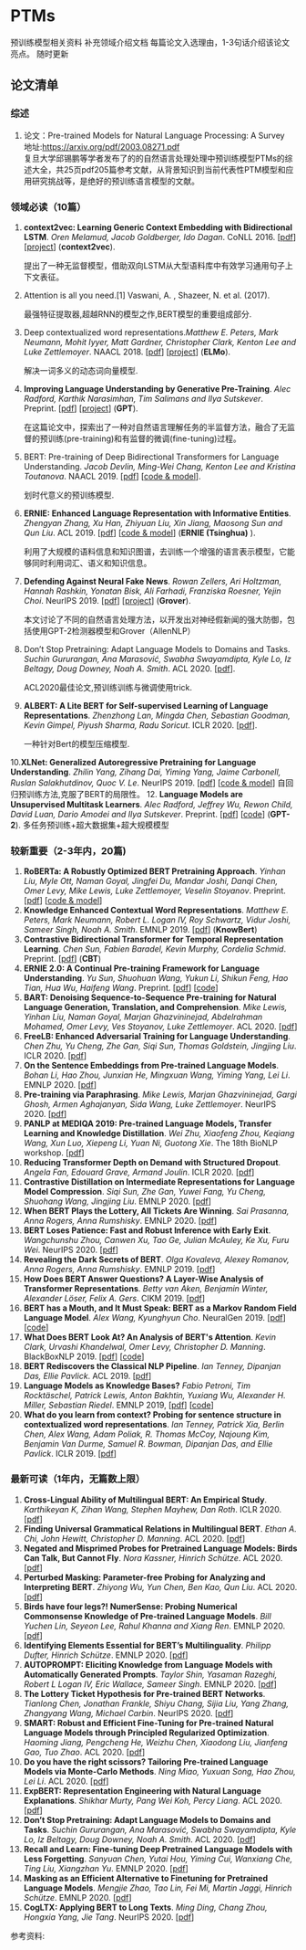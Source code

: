 # PTMs

预训练模型相关资料
补充领域介绍文档
每篇论文入选理由，1-3句话介绍该论文亮点。
随时更新

##  论文清单

### 综述

1.  论文：Pre-trained Models for Natural Language Processing: A Survey</br>地址:https://arxiv.org/pdf/2003.08271.pdf</br>复旦大学邱锡鹏等学者发布了的的自然语言处理处理中预训练模型PTMs的综述大全，共25页pdf205篇参考文献，从背景知识到当前代表性PTM模型和应用研究挑战等，是绝好的预训练语言模型的文献。

### 领域必读（10篇）

1. **context2vec: Learning Generic Context Embedding with Bidirectional LSTM**. *Oren Melamud, Jacob Goldberger, Ido Dagan*. CoNLL 2016. [[pdf](https://www.aclweb.org/anthology/K16-1006.pdf)] [[project](http://u.cs.biu.ac.il/~nlp/resources/downloads/context2vec/)] (**context2vec**).

   提出了一种无监督模型，借助双向LSTM从大型语料库中有效学习通用句子上下文表征。

2. Attention is all you need.[1] Vaswani, A. ,  Shazeer, N. et al. (2017).

   最强特征提取器,超越RNN的模型之作,BERT模型的重要组成部分.

3. Deep contextualized word representations.*Matthew E. Peters, Mark Neumann, Mohit Iyyer, Matt Gardner, Christopher Clark, Kenton Lee and Luke Zettlemoyer*. NAACL 2018. [[pdf](https://arxiv.org/pdf/1802.05365.pdf)] [[project](https://allennlp.org/elmo)] (**ELMo**).

   解决一词多义的动态词向量模型. 

4. **Improving Language Understanding by Generative Pre-Training**. *Alec Radford, Karthik Narasimhan, Tim Salimans and Ilya Sutskever*. Preprint. [[pdf](https://s3-us-west-2.amazonaws.com/openai-assets/research-covers/language-unsupervised/language_understanding_paper.pdf)] [[project](https://openai.com/blog/language-unsupervised/)] (**GPT**).

   在这篇论文中，探索出了一种对自然语言理解任务的半监督方法，融合了无监督的预训练(pre-training)和有监督的微调(fine-tuning)过程。

5. BERT: Pre-training of Deep Bidirectional Transformers for Language Understanding. *Jacob Devlin, Ming-Wei Chang, Kenton Lee and Kristina Toutanova*. NAACL 2019. [[pdf](https://arxiv.org/pdf/1810.04805.pdf)] [[code & model](https://github.com/google-research/bert)]. 

   划时代意义的预训练模型.

6. **ERNIE: Enhanced Language Representation with Informative Entities**. *Zhengyan Zhang, Xu Han, Zhiyuan Liu, Xin Jiang, Maosong Sun and Qun Liu*. ACL 2019. [[pdf](https://www.aclweb.org/anthology/P19-1139)] [[code & model](https://github.com/thunlp/ERNIE)] (**ERNIE (Tsinghua)** ).

   利用了大规模的语料信息和知识图谱，去训练一个增强的语言表示模型，它能够同时利用词汇、语义和知识信息。

7. **Defending Against Neural Fake News**. *Rowan Zellers, Ari Holtzman, Hannah Rashkin, Yonatan Bisk, Ali Farhadi, Franziska Roesner, Yejin Choi*. NeurIPS 2019. [[pdf](https://arxiv.org/pdf/1905.12616.pdf)] [[project](https://rowanzellers.com/grover/)] (**Grover**).

   本文讨论了不同的自然语言处理方法，以开发出对神经假新闻的强大防御，包括使用GPT-2检测器模型和Grover（AllenNLP）

8. Don’t Stop Pretraining: Adapt Language Models to Domains and Tasks. *Suchin Gururangan, Ana Marasović, Swabha Swayamdipta, Kyle Lo, Iz Beltagy, Doug Downey, Noah A. Smith*. ACL 2020. [[pdf](https://www.aclweb.org/anthology/2020.acl-main.740.pdf)]. 

   ACL2020最佳论文,预训练训练与微调使用trick.

9. **ALBERT: A Lite BERT for Self-supervised Learning of Language Representations**.  *Zhenzhong Lan, Mingda Chen, Sebastian Goodman, Kevin Gimpel, Piyush Sharma, Radu Soricut*. ICLR 2020. [[pdf](https://openreview.net/pdf?id=H1eA7AEtvS)].

   一种针对Bert的模型压缩模型.

10.**XLNet: Generalized Autoregressive Pretraining for Language Understanding**. *Zhilin Yang, Zihang Dai, Yiming Yang, Jaime Carbonell, Ruslan Salakhutdinov, Quoc V. Le*. NeurIPS 2019. [[pdf](https://arxiv.org/pdf/1906.08237.pdf)] [[code & model](https://github.com/zihangdai/xlnet)]
   自回归预训练方法,克服了BERT的局限性。
12.  **Language Models are Unsupervised Multitask Learners**. *Alec Radford, Jeffrey Wu, Rewon Child, David Luan, Dario Amodei and Ilya Sutskever*. Preprint. [[pdf](https://d4mucfpksywv.cloudfront.net/better-language-models/language_models_are_unsupervised_multitask_learners.pdf)] [[code](https://github.com/openai/gpt-2)] (**GPT-2**).
   多任务预训练+超大数据集+超大规模模型
### 较新重要（2-3年内，20篇)
1. **RoBERTa: A Robustly Optimized BERT Pretraining Approach**. *Yinhan Liu, Myle Ott, Naman Goyal, Jingfei Du, Mandar Joshi, Danqi Chen, Omer Levy, Mike Lewis, Luke Zettlemoyer, Veselin Stoyanov*. Preprint. [[pdf](https://arxiv.org/pdf/1907.11692.pdf)] [[code & model](https://github.com/pytorch/fairseq)]
2. **Knowledge Enhanced Contextual Word Representations**. *Matthew E. Peters, Mark Neumann, Robert L. Logan IV, Roy Schwartz, Vidur Joshi, Sameer Singh, Noah A. Smith*. EMNLP 2019. [[pdf](https://arxiv.org/pdf/1909.04164.pdf)] (**KnowBert**) 
3. **Contrastive Bidirectional Transformer for Temporal Representation Learning**. *Chen Sun, Fabien Baradel, Kevin Murphy, Cordelia Schmid*. Preprint. [[pdf](https://arxiv.org/pdf/1906.05743.pdf)] (**CBT**)
4. **ERNIE 2.0: A Continual Pre-training Framework for Language Understanding**. *Yu Sun, Shuohuan Wang, Yukun Li, Shikun Feng, Hao Tian, Hua Wu, Haifeng Wang*. Preprint. [[pdf](https://arxiv.org/pdf/1907.12412v1.pdf)] [[code](https://github.com/PaddlePaddle/ERNIE/blob/develop/README.md)] 
5. **BART: Denoising Sequence-to-Sequence Pre-training for Natural Language Generation, Translation, and Comprehension**. *Mike Lewis, Yinhan Liu, Naman Goyal, Marjan Ghazvininejad, Abdelrahman Mohamed, Omer Levy, Ves Stoyanov, Luke Zettlemoyer*. ACL 2020. [[pdf](https://arxiv.org/pdf/1910.13461.pdf)]
6. **FreeLB: Enhanced Adversarial Training for Language Understanding**. *Chen Zhu, Yu Cheng, Zhe Gan, Siqi Sun, Thomas Goldstein, Jingjing Liu*. ICLR 2020. [[pdf](https://openreview.net/pdf?id=BygzbyHFvB)]
7. **On the Sentence Embeddings from Pre-trained Language Models**. *Bohan Li, Hao Zhou, Junxian He, Mingxuan Wang, Yiming Yang, Lei Li*. EMNLP 2020. [[pdf](https://www.aclweb.org/anthology/2020.emnlp-main.733)]
8. **Pre-training via Paraphrasing**. *Mike Lewis, Marjan Ghazvininejad, Gargi Ghosh, Armen Aghajanyan, Sida Wang, Luke Zettlemoyer*. NeurIPS 2020. [[pdf](https://papers.nips.cc/paper/2020/file/d6f1dd034aabde7657e6680444ceff62-Paper.pdf)]
9. **PANLP at MEDIQA 2019: Pre-trained Language Models, Transfer Learning and Knowledge Distillation**. *Wei Zhu, Xiaofeng Zhou, Keqiang Wang, Xun Luo, Xiepeng Li, Yuan Ni, Guotong Xie*. The 18th BioNLP workshop. [[pdf](https://www.aclweb.org/anthology/W19-5040)]
10. **Reducing Transformer Depth on Demand with Structured Dropout**.  *Angela Fan, Edouard Grave, Armand Joulin*. ICLR 2020. [[pdf](https://openreview.net/pdf?id=SylO2yStDr)]
11. **Contrastive Distillation on Intermediate Representations for Language Model Compression**. *Siqi Sun, Zhe Gan, Yuwei Fang, Yu Cheng, Shuohang Wang, Jingjing Liu*. EMNLP 2020. [[pdf](https://www.aclweb.org/anthology/2020.emnlp-main.36)]
12. **When BERT Plays the Lottery, All Tickets Are Winning**. *Sai Prasanna, Anna Rogers, Anna Rumshisky*. EMNLP 2020. [[pdf](https://www.aclweb.org/anthology/2020.emnlp-main.259.pdf)]
13. **BERT Loses Patience: Fast and Robust Inference with Early Exit**. *Wangchunshu Zhou, Canwen Xu, Tao Ge, Julian McAuley, Ke Xu, Furu Wei*. NeurIPS 2020. [[pdf](https://papers.nips.cc/paper/2020/file/d4dd111a4fd973394238aca5c05bebe3-Paper.pdf)]
14. **Revealing the Dark Secrets of BERT**. *Olga Kovaleva, Alexey Romanov, Anna Rogers, Anna Rumshisky*. EMNLP 2019. [[pdf](https://arxiv.org/abs/1908.08593)] 
15. **How Does BERT Answer Questions? A Layer-Wise Analysis of Transformer Representations**. *Betty van Aken, Benjamin Winter, Alexander Löser, Felix A. Gers*. CIKM 2019. [[pdf](https://arxiv.org/pdf/1909.04925.pdf)]
16. **BERT has a Mouth, and It Must Speak: BERT as a Markov Random Field Language Model**. *Alex Wang, Kyunghyun Cho*. NeuralGen 2019. [[pdf](https://arxiv.org/pdf/1902.04094.pdf)] [[code](https://github.com/nyu-dl/bert-gen)]
17. **What Does BERT Look At? An Analysis of BERT's Attention**. *Kevin Clark, Urvashi Khandelwal, Omer Levy, Christopher D. Manning*. BlackBoxNLP 2019. [[pdf](https://arxiv.org/pdf/1906.04341.pdf)] [[code](https://github.com/clarkkev/attention-analysis)]
18. **BERT Rediscovers the Classical NLP Pipeline**. *Ian Tenney, Dipanjan Das, Ellie Pavlick*. ACL 2019. [[pdf](https://www.aclweb.org/anthology/P19-1452)]
19. **Language Models as Knowledge Bases?** *Fabio Petroni, Tim Rocktäschel, Patrick Lewis, Anton Bakhtin, Yuxiang Wu, Alexander H. Miller, Sebastian Riedel*. EMNLP 2019, [[pdf](https://arxiv.org/pdf/1909.01066.pdf)] [[code](https://github.com/facebookresearch/LAMA)]
20. **What do you learn from context? Probing for sentence structure in contextualized word representations**. *Ian Tenney, Patrick Xia, Berlin Chen, Alex Wang, Adam Poliak, R. Thomas McCoy, Najoung Kim, Benjamin Van Durme, Samuel R. Bowman,
Dipanjan Das, and Ellie Pavlick*. ICLR 2019. [[pdf](https://arxiv.org/pdf/1905.06316.pdf)]
### 最新可读（1年内，无篇数上限）
1. **Cross-Lingual Ability of Multilingual BERT: An Empirical Study**. *Karthikeyan K, Zihan Wang, Stephen Mayhew, Dan Roth*. ICLR 2020. [[pdf](https://openreview.net/pdf?id=HJeT3yrtDr)]
2. **Finding Universal Grammatical Relations in Multilingual BERT**. *Ethan A. Chi, John Hewitt, Christopher D. Manning*. ACL 2020. [[pdf](https://www.aclweb.org/anthology/2020.acl-main.493.pdf)]
3. **Negated and Misprimed Probes for Pretrained Language Models: Birds Can Talk, But Cannot Fly**. *Nora Kassner, Hinrich Schütze*. ACL 2020. [[pdf](https://www.aclweb.org/anthology/2020.acl-main.698.pdf)]
4. **Perturbed Masking: Parameter-free Probing for Analyzing and Interpreting BERT**. *Zhiyong Wu, Yun Chen, Ben Kao, Qun Liu*. ACL 2020. [[pdf](https://www.aclweb.org/anthology/2020.acl-main.383.pdf)]
5. **Birds have four legs?! NumerSense: Probing Numerical Commonsense Knowledge of Pre-trained Language Models**. *Bill Yuchen Lin, Seyeon Lee, Rahul Khanna and Xiang Ren*. EMNLP 2020. [[pdf](https://www.aclweb.org/anthology/2020.emnlp-main.557)]
6. **Identifying Elements Essential for BERT’s Multilinguality**. *Philipp Dufter, Hinrich Schütze*. EMNLP 2020. [[pdf](https://www.aclweb.org/anthology/2020.emnlp-main.358.pdf)]
7. **AUTOPROMPT: Eliciting Knowledge from Language Models with Automatically Generated Prompts**. *Taylor Shin, Yasaman Razeghi, Robert L Logan IV, Eric Wallace, Sameer Singh*. EMNLP 2020. [[pdf](https://www.aclweb.org/anthology/2020.emnlp-main.346.pdf)]
8. **The Lottery Ticket Hypothesis for Pre-trained BERT Networks**. *Tianlong Chen, Jonathan Frankle, Shiyu Chang, Sijia Liu, Yang Zhang, Zhangyang Wang, Michael Carbin*. NeurIPS 2020. [[pdf](https://papers.nips.cc/paper/2020/file/b6af2c9703f203a2794be03d443af2e3-Paper.pdf)]
9. **SMART: Robust and Efficient Fine-Tuning for Pre-trained Natural Language Models through Principled Regularized Optimization**. *Haoming Jiang, Pengcheng He, Weizhu Chen, Xiaodong Liu, Jianfeng Gao, Tuo Zhao*. ACL 2020. [[pdf](https://www.aclweb.org/anthology/2020.acl-main.197.pdf)]
10. **Do you have the right scissors? Tailoring Pre-trained Language Models via Monte-Carlo Methods**. *Ning Miao, Yuxuan Song, Hao Zhou, Lei Li*. ACL 2020. [[pdf](https://www.aclweb.org/anthology/2020.acl-main.314.pdf)]
11. **ExpBERT: Representation Engineering with Natural Language Explanations**. *Shikhar Murty, Pang Wei Koh, Percy Liang*. ACL 2020. [[pdf](https://www.aclweb.org/anthology/2020.acl-main.190.pdf)]
12. **Don’t Stop Pretraining: Adapt Language Models to Domains and Tasks**. *Suchin Gururangan, Ana Marasović, Swabha Swayamdipta, Kyle Lo, Iz Beltagy, Doug Downey, Noah A. Smith*. ACL 2020. [[pdf](https://www.aclweb.org/anthology/2020.acl-main.740.pdf)]
13. **Recall and Learn: Fine-tuning Deep Pretrained Language Models with Less Forgetting**. *Sanyuan Chen, Yutai Hou, Yiming Cui, Wanxiang Che, Ting Liu, Xiangzhan Yu*. EMNLP 2020. [[pdf](https://www.aclweb.org/anthology/2020.emnlp-main.634.pdf)]
14. **Masking as an Efficient Alternative to Finetuning for Pretrained Language Models**. *Mengjie Zhao, Tao Lin, Fei Mi, Martin Jaggi, Hinrich Schütze*. EMNLP 2020. [[pdf](https://www.aclweb.org/anthology/2020.emnlp-main.174.pdf)]
15. **CogLTX: Applying BERT to Long Texts**. *Ming Ding, Chang Zhou, Hongxia Yang, Jie Tang*. NeurIPS 2020. [[pdf](https://papers.nips.cc/paper/2020/file/96671501524948bc3937b4b30d0e57b9-Paper.pdf)]

参考资料:
